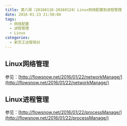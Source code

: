 ```yaml
---
title: 第八周（20160118-20160124）Linux网络配置和进程管理
date: 2016-01-23 21:50:04
tags:
  - 网络配置
  - 进程管理
  - Linux
categories:
  - 新员工远程培训
---
```


## Linux网络管理

参见：[http://flowsnow.net/2016/01/22/networkManage/](http://flowsnow.net/2016/01/22/networkManage/)

## Linux进程管理

参见：[http://flowsnow.net/2016/01/22/processManage/](http://flowsnow.net/2016/01/22/processManage/)